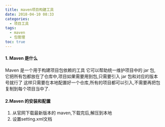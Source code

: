 ```yaml
---
title: maven项目构建工具
date: 2018-04-10 08:33
categories:
  - 项目工具
tags:
  - maven
  - 包管理
toc: true
---
```


#### 1. Maven 是什么

Maven 是一个用于构建项目包依赖的工具
它可以帮助统一维护项目中的 jar 包, 它把所有包都放在了仓库中,项目如果需要用到包,只需要引入 jar 包和对应的版本号就行了
这样只需要在本地配置好一个仓库,所有的项目都可以引入,不需要再把包复制到每个项目当中了.

#### 2.Maven 的安装和配置

1. 从官网下载最新版本的 maven,下载完后,解压到本地
2. 设置setting.xml文档
